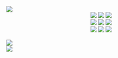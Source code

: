 <img src="https://capsule-render.vercel.app/api?type=waving&color=timeAuto&animation=fadeIn&height=150&section=header&text=taehyun&fontSize=70" />

<div align="center">
<img src="https://img.shields.io/badge/Java-007396?style=flat&logo=Java&logoColor=white" />
  <img src="https://img.shields.io/badge/Gradle-02303A?style=flat&logo=Gradle&logoColor=white" />
  <img src="https://img.shields.io/badge/Oracle-F80000?style=flat&logo=Oracle&logoColor=white" />
  <br>
  <img src="https://img.shields.io/badge/CSS3-1572B6?style=flat&logo=CSS3&logoColor=white" />
<img src="https://img.shields.io/badge/React-61DAFB?style=flat&logo=React&logoColor=black" />
<img src="https://img.shields.io/badge/javascript-F7DF1E?style=flat&logo=javascript&logoColor=black" />
  <br>
  <img src="https://img.shields.io/badge/Spring Boot-6DB33F?style=flat&logo=Spring Boot&logoColor=white" />
  <img src="https://img.shields.io/badge/Spring-6DB33F?style=flat&logo=Spring&logoColor=white" />
  <img src="https://img.shields.io/badge/Spring Security-6DB33F?style=flat&logo=Spring Security&logoColor=white" />
</div>
<br>
<img src="https://github-readme-stats.vercel.app/api/top-langs/?username=kth232&layout=donut&theme=tokyonight"><br>
<img src="https://github-readme-stats.vercel.app/api?username=kth232&show_icons=true&theme=tokyonight&hide=issues,stars&rank_icon=github">


<!--
**kth232/kth232** is a ✨ _special_ ✨ repository because its `README.md` (this file) appears on your GitHub profile.

Here are some ideas to get you started:

- 🔭 I’m currently working on ...
- 🌱 I’m currently learning ...
- 👯 I’m looking to collaborate on ...
- 🤔 I’m looking for help with ...
- 💬 Ask me about ...
- 📫 How to reach me: ...
- 😄 Pronouns: ...
- ⚡ Fun fact: ...
-->
